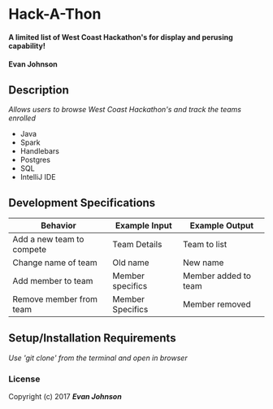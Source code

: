 # Hack-A-Thon

####  A limited list of West Coast Hackathon's for display and perusing capability!

#### Evan Johnson

## Description
_Allows users to browse West Coast Hackathon's and track the teams enrolled_
* Java
* Spark
* Handlebars
* Postgres
* SQL
* IntelliJ IDE

## Development Specifications
| Behavior      | Example Input         | Example Output        |
| ------------- | ------------- | ------------- |
| Add a new team to compete | Team Details  |  Team to list  |
| Change name of team | Old name  |  New name  |
| Add member to team | Member specifics  |  Member added to team  |
| Remove member from team | Member Specifics  |  Member removed  |

## Setup/Installation Requirements
_Use 'git clone' from the terminal and open in browser_

### License
Copyright (c) 2017 **_Evan Johnson_**